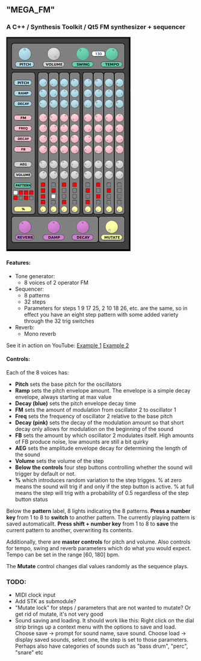 ## "MEGA_FM"

### A C++ / Synthesis Toolkit / Qt5 FM synthesizer + sequencer

![Image of program running](./images/mega_fm.jpg)

#### Features:
- Tone generator:
  - 8 voices of 2 operator FM
- Sequencer:
  - 8 patterns
  - 32 steps
  - Parameters for steps 1 9 17 25, 2 10 18 26, etc. are the same, so in effect you have an eight step pattern with some added variety through the 32 trig switches
- Reverb:
  - Mono reverb

See it in action on YouTube: [Example 1](https://youtu.be/nPyFqWjyMAo ) [Example 2](https://youtu.be/j0YUTtWCITk)

#### Controls:

Each of the 8 voices has:
- **Pitch** sets the base pitch for the oscillators
- **Ramp** sets the pitch envelope amount. The envelope is a simple decay envelope, always starting at max value
- **Decay (blue)** sets the pitch envelope decay time
- **FM** sets the amount of modulation from oscillator 2 to oscillator 1
- **Freq** sets the frequency of oscillator 2 relative to the base pitch
- **Decay (pink)** sets the decay of the modulation amount so that short decay only allows for modulation on the beginning of the sound
- **FB** sets the amount by which oscillator 2 modulates itself. High amounts of FB produce noise, low amounts are still a bit quirky
- **AEG** sets the amplitude envelope decay for determining the length of the sound
- **Volume** sets the volume of the step
- **Below the controls** four step buttons controlling whether the sound will trigger by default or not.
- **%** which introduces random variation to the step trigges. % at zero means the sound will trig if and only if the step button is active. % at full means the step will trig with a probability of 0.5 regardless of the step button status

Below the **pattern** label, 8 lights indicating the 8 patterns. **Press a number key** from 1 to 8 to **switch** to another pattern. The currently playing pattern is saved automaticallt. **Press shift + number key** from 1 to 8 to **save** the current pattern to another, overwriting its contents.

Additionally, there are **master controls** for pitch and volume. Also controls for tempo, swing and reverb parameters which do what you would expect. Tempo can be set in the range [60, 180] bpm.

The **Mutate** control changes dial values randomly as the sequence plays.

### TODO:
- MIDI clock input
- Add STK as submodule?
- "Mutate lock" for steps / parameters that are not wanted to mutate? Or get rid of mutate, it's not very good
- Sound saving and loading. It should work like this: Right click on the dial strip brings up a context menu with the options to save and load. Choose save -> prompt for sound name, save sound. Choose load -> display saved sounds, select one, the step is set to those parameters. Perhaps also have categories of sounds such as "bass drum", "perc", "snare" etc
